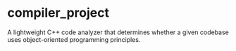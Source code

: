 # compiler_project
A lightweight C++ code analyzer that determines whether a given codebase uses object-oriented programming principles.
